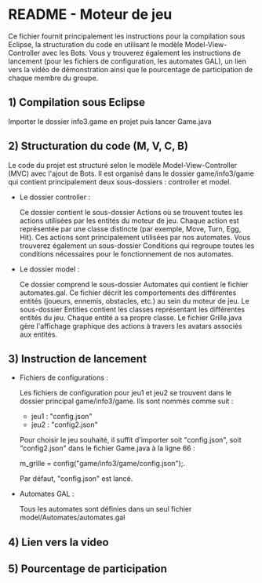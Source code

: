 # README - Moteur de jeu 
Ce fichier fournit principalement les instructions pour la compilation sous Eclipse, la structuration du code en utilisant le modèle Model-View-Controller avec les Bots. Vous y trouverez également les instructions de lancement (pour les fichiers de configuration, les automates GAL), un lien vers la vidéo de démonstration ainsi que le pourcentage de participation de chaque membre du groupe.

## 1) Compilation sous Eclipse
Importer le dossier info3.game en projet puis lancer Game.java

## 2) Structuration du code (M, V, C, B)
Le code du projet est structuré selon le modèle Model-View-Controller (MVC) avec l'ajout de Bots. Il est organisé dans le dossier game/info3/game qui contient principalement deux sous-dossiers : controller et model.

* Le dossier controller :

    Ce dossier contient le sous-dossier Actions où se trouvent toutes les actions utilisées par les entités du moteur de jeu. Chaque action est représentée par une classe distincte (par exemple, Move, Turn, Egg, Hit). Ces actions sont principalement utilisées par nos automates.
    Vous trouverez également un sous-dossier Conditions qui regroupe toutes les conditions nécessaires pour le fonctionnement de nos automates.

* Le dossier model :
    
    Ce dossier comprend le sous-dossier Automates qui contient le fichier automates.gal. Ce fichier décrit les comportements des différentes entités (joueurs, ennemis, obstacles, etc.) au sein du moteur de jeu. Le sous-dossier Entities contient les classes représentant les différentes entités du jeu. Chaque entité a sa propre classe. Le fichier Grille.java gère l'affichage graphique des actions à travers les avatars associés aux entités.

## 3) Instruction de lancement
* Fichiers de configurations :

    Les fichiers de configuration pour jeu1 et  jeu2 se trouvent dans le dossier principal game/info3/game. Ils sont nommés comme suit :
    - jeu1 : "config.json"
    - jeu2 : "config2.json"

    Pour choisir le jeu souhaité, il suffit d'importer soit "config.json", soit "config2.json" dans le fichier Game.java à la ligne 66 :
     
    m_grille = config("game/info3/game/config.json");.

    Par défaut, "config.json" est lancé.
   
* Automates GAL : 
    
    Tous les automates sont définies dans un seul fichier model/Automates/automates.gal 

## 4) Lien vers la video 


## 5) Pourcentage de participation 

